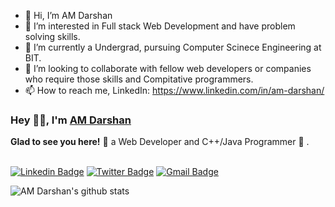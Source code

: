 - 👋 Hi, I’m AM Darshan
- 👀 I’m interested in Full stack Web Development and have problem solving skills.
- 🌱 I’m currently a Undergrad, pursuing Computer Scinece Engineering at BIT.
- 💞️ I’m looking to collaborate with fellow web developers or companies who require those skills and Compitative programmers.
- 📫 How to reach me, LinkedIn: https://www.linkedin.com/in/am-darshan/

<!---
AM-Darshan/AM-Darshan is a ✨ special ✨ repository because its `README.md` (this file) appears on your GitHub profile.
You can click the Preview link to take a look at your changes.
--->

### Hey 👋🏽, I'm [AM Darshan](https://github.com/AM-Darshan) 

**Glad to see you here!** :star_struck: a Web Developer and C++/Java Programmer 🚀 . <br> <br> 

[![Linkedin Badge](https://img.shields.io/badge/-AMDarshan-blue?style=social&logo=Linkedin&logoColor=blue&link=https://www.linkedin.com/in/am-darshan/)](https://www.linkedin.com/in/am-darshan/)
[![Twitter Badge](http://img.shields.io/badge/-@amdarshan-1ca0f1?style=social&logo=twitter&logoColor=blue&link=https://twitter.com/iamDarshanAM/)](https://twitter.com/iamDarshanAM/) 
[![Gmail Badge](https://img.shields.io/badge/-GMail-c14438?style=social&logo=Gmail&logoColor=red&link=mailto:myspace.amd@gmail.com)](mailto:myspace.amd@gmail.com)

![AM Darshan's github stats](https://github-readme-stats.vercel.app/api?username=AM-Darshan&show_icons=true&hide_border=true)

